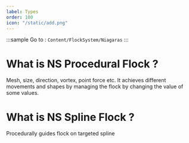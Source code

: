 ```yaml
---
label: Types
order: 100
icon: "/static/add.png"
---
```


<style>
    .sample {
        text-align: center;
        color: #1956AF;
        border-radius: 10px;
        background-color: #ff9500;
        border: 1px solid #1956AF;
        padding-top: 20px;
        margin-bottom: 20px;
    }
</style>

:::sample
Go to :  `Content/FlockSystem/Niagaras`
:::


# What is NS Procedural Flock ?

Mesh, size, direction, vortex, point force etc. It achieves different movements and shapes by managing the flock by changing the value of some values.

# What is NS Spline Flock  ?

Procedurally guides flock on targeted spline